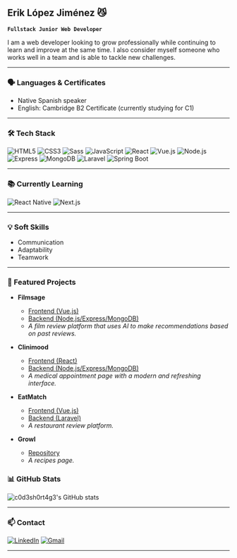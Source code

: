## Erik López Jiménez 😼

**`Fullstack Junior Web Developer`**

I am a web developer looking to grow professionally while continuing to learn and improve at the same time. I also consider myself someone who works well in a team and is able to tackle new challenges.

---

### 🗣️ Languages & Certificates

- Native Spanish speaker
- English: Cambridge B2 Certificate (currently studying for C1)

---

### 🛠️ Tech Stack

![HTML5](https://img.shields.io/badge/html5-%23E34F26.svg?style=for-the-badge&logo=html5&logoColor=white)
![CSS3](https://img.shields.io/badge/css3-%231572B6.svg?style=for-the-badge&logo=css3&logoColor=white)
![Sass](https://img.shields.io/badge/Sass-%23CC6699.svg?style=for-the-badge&logo=sass&logoColor=white)
![JavaScript](https://img.shields.io/badge/javascript-%23323330.svg?style=for-the-badge&logo=javascript&logoColor=%23F7DF1E)
![React](https://img.shields.io/badge/React-%2320232a.svg?style=for-the-badge&logo=react&logoColor=%2361DAFB)
![Vue.js](https://img.shields.io/badge/vuejs-%2335495e.svg?style=for-the-badge&logo=vue.js&logoColor=%234FC08D)
![Node.js](https://img.shields.io/badge/Node.js-6DA55F?style=for-the-badge&logo=node.js&logoColor=white)
![Express](https://img.shields.io/badge/Express.js-%23404d59.svg?style=for-the-badge&logo=express&logoColor=%2361DAFB)
![MongoDB](https://img.shields.io/badge/MongoDB-47A248?style=for-the-badge&logo=mongodb&logoColor=white)
![Laravel](https://img.shields.io/badge/Laravel-%23FF2D20.svg?style=for-the-badge&logo=laravel&logoColor=white)
![Spring Boot](https://img.shields.io/badge/springboot-%236DB33F.svg?style=for-the-badge&logo=springboot&logoColor=white)

---

### 📚 Currently Learning

![React Native](https://img.shields.io/badge/React_Native-20232A?style=for-the-badge&logo=react&logoColor=61DAFB)
![Next.js](https://img.shields.io/badge/Next.js-000000?style=for-the-badge&logo=nextdotjs&logoColor=white)

---

### 💡 Soft Skills

- Communication
- Adaptability
- Teamwork

---

### 🚀 Featured Projects

- **Filmsage**
  - [Frontend (Vue.js)](https://github.com/c0d3sh0rt4g3/FilmSage-Frontend)
  - [Backend (Node.js/Express/MongoDB)](https://github.com/c0d3sh0rt4g3/FilmSage-Backend)
  - _A film review platform that uses AI to make recommendations based on past reviews._

- **Clinimood**
  - [Frontend (React)](https://github.com/c0d3sh0rt4g3/Clinimood-MERN-frontend)
  - [Backend (Node.js/Express/MongoDB)](https://github.com/c0d3sh0rt4g3/Clinimood-MERN-backend)
  - _A medical appointment page with a modern and refreshing interface._

- **EatMatch**
  - [Frontend (Vue.js)](https://github.com/c0d3sh0rt4g3/EatMatch-Frontend)
  - [Backend (Laravel)](https://github.com/c0d3sh0rt4g3/EatMatch-Backend)
  - _A restaurant review platform._

- **Growl**
  - [Repository](https://github.com/c0d3sh0rt4g3/project2)
  - _A recipes page._

### 📊 GitHub Stats

![c0d3sh0rt4g3's GitHub stats](https://github-readme-stats.vercel.app/api?username=c0d3sh0rt4g3&show_icons=true&theme=radical)

---

### 📫 Contact

[![LinkedIn](https://img.shields.io/badge/-LinkedIn-blue?style=flat&logo=linkedin)](https://www.linkedin.com/in/erik-lópez-jiménez-381a52258/)
[![Gmail](https://img.shields.io/badge/-Email-red?style=flat&logo=gmail&logoColor=white)](mailto:erik.lopez.jimenez2004@gmail.com)

---
